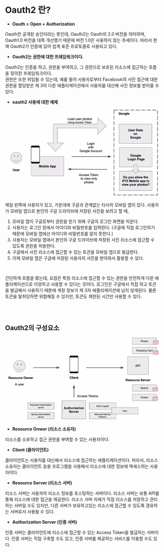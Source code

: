 # Oauth2 란?

* **Oauth = Open + Authorization**

Oauth란 공개된 승인이라는 뜻인데, Oauth2는 Oauth의 2.0 버전을 의미하며, Oauth1.0 버전을 대폭 개선했기 때문에 버전 1.0은 사용하지 않는 추세이다. 따라서 현재 Oauth2가 인증에 있어 업계 표준 프로토콜로 사용되고 있다.

* **Oauth2는 권한에 대한 프레임워크이다.**

Oauth2는 인증을 하고, 권한을 부여하고, 그 권한으로 보호된 리소스에 접근하는 흐름을 정의한 프레임워크이다.<br/>
권한은 또한 위임될 수 있는데, 예를 들어 사용자로부터 Facebook의 사진 접근에 대한 권한을 할당받은 제 3의 다른 애플리케이션에서 사용자를 대신해 사진 정보를 받아올 수 있다.

* **oauth2 사용에 대한 예제**

<img src="images/oauth2 concept.JPG">

제일 왼쪽에 사용자가 있고, 가운데에 구글과 관계없는 타사의 모바일 앱이 있다.
사용자가 모바일 앱으로 본인의 구글 드라이브에 저장된 사진을 보려고 할 때,

1. 모바일 앱이 구글로부터 권한을 얻기 위해 구글의 로그인 화면을 띄운다.
2. 사용자는 로그인 창에서 아이디와 비밀번호를 입력한다. (구글에 직접 로그인하기 때문에 모바일 앱에선 아이디와 비밀번호를 알지 못한다.)
3. 사용자는 모바일 앱에서 본인의 구글 드라이브에 저장된 사진 리소스에 접근할 수 있도록 권한을 허용한다.
4. 구글에서 사진 리소스에 접근할 수 있는 토큰을 모바일 앱으로 발급한다.
5. 이제 모바일 앱은 구글에 저장된 사용자의 사진을 받아와서 활용할 수 있다.

<br/>

간단하게 흐름을 봤는데, 요점은 특정 리소스에 접근할 수 있는 권한을 안전하게 다른 애플리케이션으로 이양하고 사용할 수 있다는 것이다. 로그인은 구글에서 직접 하고 토큰을 발급해서 사용하기 때문에 계정 정보가 제 3자 애플리케이션에 남지 않게된다. 물론 토큰을 탈취당하면 위험해질 수 있지만, 토큰도 제한된 시간만 사용할 수 있다.

<br/><br/>

## Oauth2의 구성요소

<img src="images/oauth2 role.JPG">

* **Resource Onwer (리소스 소유자)**

리소스를 소유하고 접근 권한을 부여할 수 있는 사용자이다.

* **Client (클라이언트)**

클라이언트는 사용자를 대신해서 리소스에 접근하는 애플리케이션이다. 따라서, 리소스 소유자는 클라이언트 응용 프로그램을 사용해서 리소스에 대한 정보에 액세스하는 사용자이다.

* **Resource Server (리소스 서버)**

리소스 서버는 사용자의 리소스 정보를 호스팅하는 서버이다. 리소스 서버는 보통 API를 통해 리소스에 대한 접근을 제공한다. 리소스 서버 자체가 직접 리소스를 저장하고 관리하는 서버일 수도 있지만, 다른 서버가 보유하고있는 리소스에 접근할 수 있도록 경유하는 서버로서 사용될 수 있다.

* **Authorization Server (인증 서버)**

인증 서버는 클라이언트에 리소스에 접근할 수 있는 Access Token을 발급하는 서버이다. 인증 서버는 직접 구축할 수도 있고, 인증 서버를 제공하는 서비스를 이용할 수도 있다.




